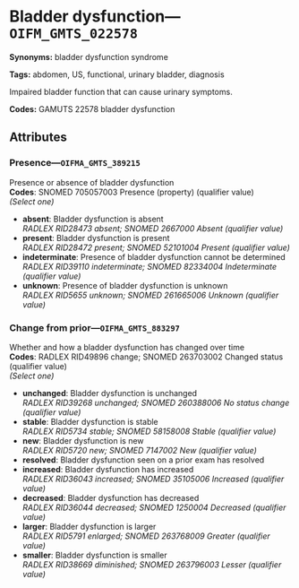 # Bladder dysfunction—`OIFM_GMTS_022578`

**Synonyms:** bladder dysfunction syndrome

**Tags:** abdomen, US, functional, urinary bladder, diagnosis

Impaired bladder function that can cause urinary symptoms.

**Codes:** GAMUTS 22578 bladder dysfunction

## Attributes

### Presence—`OIFMA_GMTS_389215`

Presence or absence of bladder dysfunction  
**Codes**: SNOMED 705057003 Presence (property) (qualifier value)  
*(Select one)*

- **absent**: Bladder dysfunction is absent  
_RADLEX RID28473 absent; SNOMED 2667000 Absent (qualifier value)_
- **present**: Bladder dysfunction is present  
_RADLEX RID28472 present; SNOMED 52101004 Present (qualifier value)_
- **indeterminate**: Presence of bladder dysfunction cannot be determined  
_RADLEX RID39110 indeterminate; SNOMED 82334004 Indeterminate (qualifier value)_
- **unknown**: Presence of bladder dysfunction is unknown  
_RADLEX RID5655 unknown; SNOMED 261665006 Unknown (qualifier value)_

### Change from prior—`OIFMA_GMTS_883297`

Whether and how a bladder dysfunction has changed over time  
**Codes**: RADLEX RID49896 change; SNOMED 263703002 Changed status (qualifier value)  
*(Select one)*

- **unchanged**: Bladder dysfunction is unchanged  
_RADLEX RID39268 unchanged; SNOMED 260388006 No status change (qualifier value)_
- **stable**: Bladder dysfunction is stable  
_RADLEX RID5734 stable; SNOMED 58158008 Stable (qualifier value)_
- **new**: Bladder dysfunction is new  
_RADLEX RID5720 new; SNOMED 7147002 New (qualifier value)_
- **resolved**: Bladder dysfunction seen on a prior exam has resolved  
- **increased**: Bladder dysfunction has increased  
_RADLEX RID36043 increased; SNOMED 35105006 Increased (qualifier value)_
- **decreased**: Bladder dysfunction has decreased  
_RADLEX RID36044 decreased; SNOMED 1250004 Decreased (qualifier value)_
- **larger**: Bladder dysfunction is larger  
_RADLEX RID5791 enlarged; SNOMED 263768009 Greater (qualifier value)_
- **smaller**: Bladder dysfunction is smaller  
_RADLEX RID38669 diminished; SNOMED 263796003 Lesser (qualifier value)_